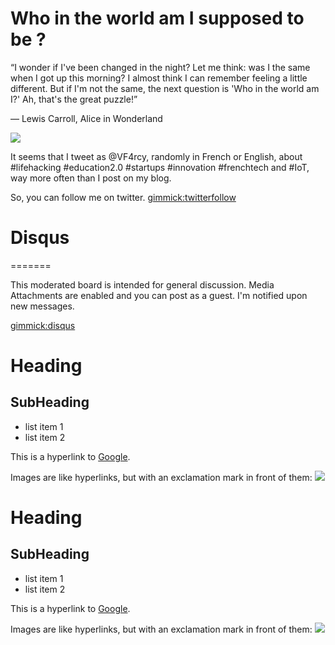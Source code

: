 
Who in the world am I supposed to be ?
=======

“I wonder if I've been changed in the night? Let me think: was I the same when I got up this morning? I almost think I can remember feeling a little different. But if I'm not the same, the next question is 'Who in the world am I?' Ah, that's the great puzzle!”

― Lewis Carroll, Alice in Wonderland

![](https://pbs.twimg.com/profile_images/417572167010623488/DGIpQgTQ_bigger.png)

It seems that I tweet as @VF4rcy, randomly in French or English, about #lifehacking #education2.0 #startups #innovation #frenchtech and #IoT, way more often than I post on my blog. 

So, you can follow me on twitter.  [gimmick:twitterfollow](VF4rcy)

# Disqus
=======

This moderated board is intended for general discussion. Media Attachments are enabled and you can post as a guest. I'm notified upon new messages.

[gimmick:disqus](mymdwiki)

Heading
=======

SubHeading
----------

  * list item 1
  * list item 2

  This is a hyperlink to [Google](http://google.com).

  Images are like hyperlinks, but with an exclamation mark in front of them:
  ![](http://placekitten.com/g/250/250)

Heading
=======

SubHeading
----------

  * list item 1
  * list item 2

  This is a hyperlink to [Google](http://google.com).

  Images are like hyperlinks, but with an exclamation mark in front of them:
  ![](http://placekitten.com/g/250/250)
